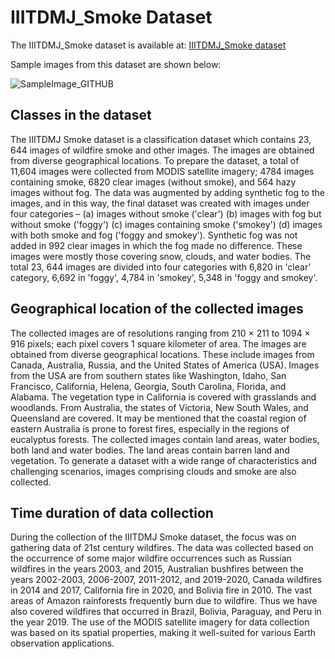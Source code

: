 # IIITDMJ_Smoke Dataset

The IIITDMJ_Smoke dataset is available at: [IIITDMJ_Smoke dataset](https://drive.google.com/drive/folders/1FgczfnAUZSY0TVJAEGCHOsK6RRB11OXv)

Sample images from this dataset are shown below:

![SampleImage_GITHUB](https://github.com/user-attachments/assets/44d4eddb-0c1c-40c3-954d-99deec7448e9)

## Classes in the dataset
The IIITDMJ Smoke dataset is a classification dataset which contains 23, 644 images of wildfire smoke and other images. The images are obtained from diverse geographical locations. To prepare the dataset, a total of 11,604 images were collected from MODIS satellite imagery; 4784 images containing smoke, 6820 clear images (without smoke), and 564 hazy images without fog. The data was augmented by adding synthetic fog to the images, and in this way, the final dataset was created with images under four categories – (a) images without smoke ('clear') (b) images with fog but without smoke ('foggy') (c) images containing smoke ('smokey') (d) images with both smoke and fog ('foggy and smokey'). Synthetic fog was not added in 992 clear images in which the fog made no difference. These images were mostly those covering snow, clouds, and water bodies. The total 23, 644 images are divided into four categories with 6,820 in 'clear' category, 6,692 in 'foggy', 4,784 in 'smokey', 5,348 in 'foggy and smokey'.

## Geographical location of the collected images
The collected images are of resolutions ranging from 210 × 211 to 1094 × 916 pixels; each pixel covers 1 square kilometer of area. The images are obtained from diverse geographical locations. These include images from Canada, Australia, Russia, and the United States of America (USA). Images from the USA are from southern states like Washington, Idaho, San Francisco, California, Helena, Georgia, South Carolina, Florida, and Alabama. The vegetation type in California is covered with grasslands and woodlands. From Australia, the states of Victoria, New South Wales, and Queensland are covered. It may be mentioned that the coastal region of eastern Australia is prone to forest fires, especially in the regions of eucalyptus forests. The collected images contain land areas, water bodies, both land and water bodies. The land areas contain barren land and vegetation. To generate a dataset with a wide range of characteristics and challenging scenarios, images comprising clouds and smoke are also collected.

## Time duration of data collection
During the collection of the IIITDMJ Smoke dataset, the focus was on gathering data of 21st century wildfires. The data was collected based on the occurrence of some major wildfire occurrences such as Russian wildfires in the years 2003, and 2015, Australian bushfires between the years 2002-2003, 2006-2007, 2011-2012, and 2019-2020, Canada wildfires in 2014 and 2017, California fire in 2020, and Bolivia fire in 2010. The vast areas of Amazon rainforests frequently burn due to wildfire. Thus we have also covered wildfires that occurred in Brazil, Bolivia, Paraguay, and Peru in the year 2019. The use of the MODIS satellite imagery for data collection was based on its spatial properties, making it well-suited for various Earth observation applications.


